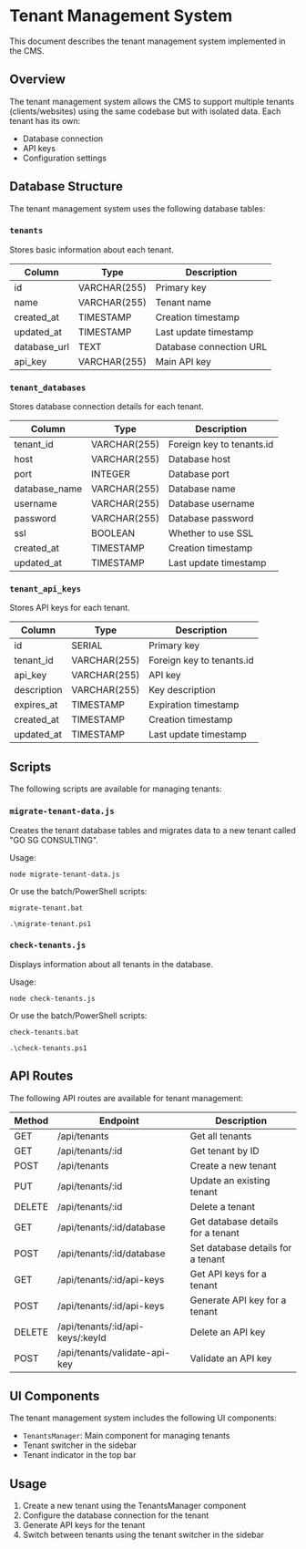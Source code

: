 # Tenant Management System

This document describes the tenant management system implemented in the CMS.

## Overview

The tenant management system allows the CMS to support multiple tenants (clients/websites) using the same codebase but with isolated data. Each tenant has its own:

- Database connection
- API keys
- Configuration settings

## Database Structure

The tenant management system uses the following database tables:

### `tenants`

Stores basic information about each tenant.

| Column | Type | Description |
|--------|------|-------------|
| id | VARCHAR(255) | Primary key |
| name | VARCHAR(255) | Tenant name |
| created_at | TIMESTAMP | Creation timestamp |
| updated_at | TIMESTAMP | Last update timestamp |
| database_url | TEXT | Database connection URL |
| api_key | VARCHAR(255) | Main API key |

### `tenant_databases`

Stores database connection details for each tenant.

| Column | Type | Description |
|--------|------|-------------|
| tenant_id | VARCHAR(255) | Foreign key to tenants.id |
| host | VARCHAR(255) | Database host |
| port | INTEGER | Database port |
| database_name | VARCHAR(255) | Database name |
| username | VARCHAR(255) | Database username |
| password | VARCHAR(255) | Database password |
| ssl | BOOLEAN | Whether to use SSL |
| created_at | TIMESTAMP | Creation timestamp |
| updated_at | TIMESTAMP | Last update timestamp |

### `tenant_api_keys`

Stores API keys for each tenant.

| Column | Type | Description |
|--------|------|-------------|
| id | SERIAL | Primary key |
| tenant_id | VARCHAR(255) | Foreign key to tenants.id |
| api_key | VARCHAR(255) | API key |
| description | VARCHAR(255) | Key description |
| expires_at | TIMESTAMP | Expiration timestamp |
| created_at | TIMESTAMP | Creation timestamp |
| updated_at | TIMESTAMP | Last update timestamp |

## Scripts

The following scripts are available for managing tenants:

### `migrate-tenant-data.js`

Creates the tenant database tables and migrates data to a new tenant called "GO SG CONSULTING".

Usage:
```
node migrate-tenant-data.js
```

Or use the batch/PowerShell scripts:
```
migrate-tenant.bat
```
```
.\migrate-tenant.ps1
```

### `check-tenants.js`

Displays information about all tenants in the database.

Usage:
```
node check-tenants.js
```

Or use the batch/PowerShell scripts:
```
check-tenants.bat
```
```
.\check-tenants.ps1
```

## API Routes

The following API routes are available for tenant management:

| Method | Endpoint | Description |
|--------|----------|-------------|
| GET | /api/tenants | Get all tenants |
| GET | /api/tenants/:id | Get tenant by ID |
| POST | /api/tenants | Create a new tenant |
| PUT | /api/tenants/:id | Update an existing tenant |
| DELETE | /api/tenants/:id | Delete a tenant |
| GET | /api/tenants/:id/database | Get database details for a tenant |
| POST | /api/tenants/:id/database | Set database details for a tenant |
| GET | /api/tenants/:id/api-keys | Get API keys for a tenant |
| POST | /api/tenants/:id/api-keys | Generate API key for a tenant |
| DELETE | /api/tenants/:id/api-keys/:keyId | Delete an API key |
| POST | /api/tenants/validate-api-key | Validate an API key |

## UI Components

The tenant management system includes the following UI components:

- `TenantsManager`: Main component for managing tenants
- Tenant switcher in the sidebar
- Tenant indicator in the top bar

## Usage

1. Create a new tenant using the TenantsManager component
2. Configure the database connection for the tenant
3. Generate API keys for the tenant
4. Switch between tenants using the tenant switcher in the sidebar

